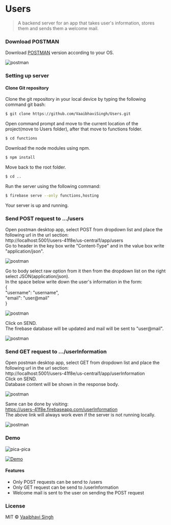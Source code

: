 # Users

> A backend server for an app that takes user's information, stores them and sends them a welcome mail.

### Download POSTMAN
Download [POSTMAN](https://www.getpostman.com/apps) version according to your OS. 

<img src="https://s22.postimg.cc/hiwuayl0x/postman.png" alt="postman">

### Setting up server

#### Clone Git repository 
Clone the git repository in your local device by typing the following command git bash:

```sh
$ git clone https://github.com/VaaibhaviSingh/Users.git
```

Open command prompt and move to the current location of the project(move to Users folder), after that move to functions folder.

```sh
$ cd functions
```

Download the node modules using npm.

```sh
$ npm install
```

Move back to the root folder.

```sh
$ cd ..
```

Run the server using the following command:

```sh
$ firebase serve --only functions,hosting
```

Your server is up and running.

### Send POST request to .../users  

Open postman desktop app, select POST from dropdown list and place the following url in the url section: <br />
http://localhost:5001/users-41f8e/us-central1/app/users <br />
Go to header in the key box write "Content-Type" and in the value box write "application/json".

<img src="https://s8.postimg.cc/4ijhcqefp/Header.png" alt="postman">

Go to body select raw option from it then from the dropdown list on the right select JSON(application/json). <br />
In the space below write down the user's information in the form: <br />
{ <br />
	"username": "username", <br />
	"email": "user@mail" <br />
} <br />

<img src="https://s8.postimg.cc/u7ypjztid/Body.png" alt="postman">

Click on SEND. <br />
The firebase database will be updated and mail will be sent to "user@mail". <br />

<img src="https://s8.postimg.cc/924wpg8f9/Mail.png" alt="postman">

### Send GET request to .../userInformation

Open postman desktop app, select GET from dropdown list and place the following url in the url section: <br />
http://localhost:5001/users-41f8e/us-central1/app/userInformation <br />
Click on SEND. <br />
Database content will be shown in the response body. <br />

<img src="https://s8.postimg.cc/d22val28l/GET.png" alt="postman">

Same can be done by visiting: <br />
https://users-41f8e.firebaseapp.com/userInformation <br />
The above link will always work even if the server is not running locally. <br />

<img src="https://s8.postimg.cc/twh97g2ud/Browser.png" alt="postman">

### Demo
<img src="https://cdn.vox-cdn.com/uploads/chorus_asset/file/655234/tumblr_mj3mo3MGAf1r0dbsno1_500.0.gif" alt="pica-pica">

[![Demo](https://s8.postimg.cc/gxk1i8s2t/Demo.png)](https://youtu.be/d-jRMoINkYM "Demo")

#### Features
* Only POST requests can be send to /users
* Only GET request can be send to /userInformation
* Welcome mail is sent to the user on sending the POST request

### License
MIT © [Vaaibhavi Singh](https://github.com/VaaibhaviSingh)
